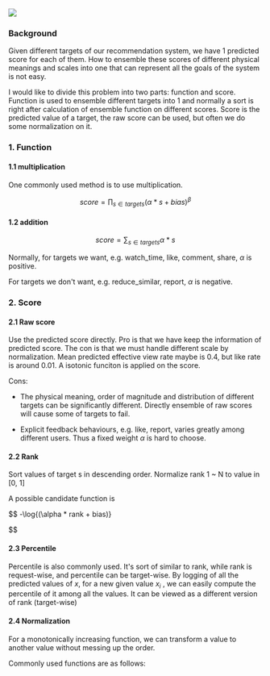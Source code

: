 # ![](https://webneel.com/wallpaper/sites/default/files/images/10-2014/scenery-wallpaper-15.jpg)

### Background

Given different targets of our recommendation system, we have 1 predicted score for each of them. How to ensemble these scores of different physical meanings and scales into one that can represent all the goals of the system is not easy.

I would like to divide this problem into two parts: function and score. Function is used to ensemble different targets into 1 and normally a sort is right after calculation of ensemble function on different scores. Score is the predicted value of a target, the raw score can be used, but often we do some normalization on it.

### 1. Function

#### 1.1 multiplication

One commonly used method is to use multiplication.

$$
score=\prod_{s\in targets}{(\alpha * s + bias)}^{\beta}
$$

#### 1.2 addition

$$
score=\sum_{s\in targets}{\alpha * s}
$$

Normally, for targets we want, e.g. watch_time, like, comment, share, $\alpha$ is positive.

For targets we don't want, e.g. reduce_similar, report, $\alpha$ is negative.

### 2. Score

#### 2.1 Raw score

Use the predicted score directly. Pro is that we have keep the information of predicted score. The con is that we must handle different scale by normalization. Mean predicted effective view rate maybe is 0.4, but like rate is around 0.01. A isotonic funciton is applied on the score.

Cons:

- The physical meaning, order of magnitude and distribution of different targets can be significantly different. Directly ensemble of raw scores will cause some of targets to fail.

- Explicit feedback behaviours, e.g. like, report, varies greatly among different users. Thus a fixed weight $\alpha$ is hard to choose.

#### 2.2 Rank

Sort values of target s in descending order. Normalize rank 1 ~ N to value in [0, 1]

A possible candidate function is 

$$
-\log{(\alpha * rank + bias)}

$$

#### 2.3 Percentile

Percentile is also commonly used. It's sort of similar to rank, while rank is request-wise, and percentile can be target-wise. By logging of all the predicted values of $x$, for a new given value $x_i$ , we can easily compute the percentile of it among all the values. It can be viewed as a different version of rank (target-wise)

#### 2.4 Normalization

For a monotonically increasing function, we can transform a value to another value without messing up the order.

Commonly used functions are as follows:
